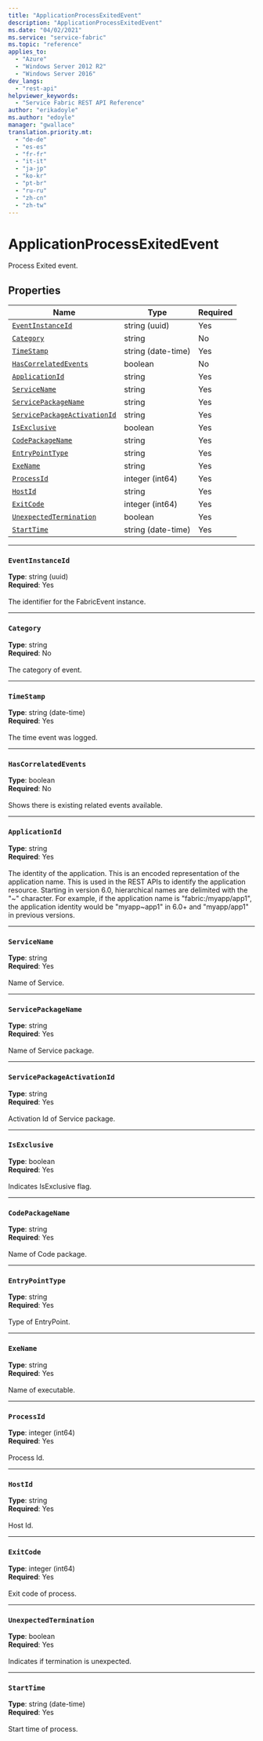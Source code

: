```yaml
---
title: "ApplicationProcessExitedEvent"
description: "ApplicationProcessExitedEvent"
ms.date: "04/02/2021"
ms.service: "service-fabric"
ms.topic: "reference"
applies_to: 
  - "Azure"
  - "Windows Server 2012 R2"
  - "Windows Server 2016"
dev_langs: 
  - "rest-api"
helpviewer_keywords: 
  - "Service Fabric REST API Reference"
author: "erikadoyle"
ms.author: "edoyle"
manager: "gwallace"
translation.priority.mt: 
  - "de-de"
  - "es-es"
  - "fr-fr"
  - "it-it"
  - "ja-jp"
  - "ko-kr"
  - "pt-br"
  - "ru-ru"
  - "zh-cn"
  - "zh-tw"
---
```

# ApplicationProcessExitedEvent

Process Exited event.

## Properties
| Name | Type | Required |
| --- | --- | --- |
| [`EventInstanceId`](#eventinstanceid) | string (uuid) | Yes |
| [`Category`](#category) | string | No |
| [`TimeStamp`](#timestamp) | string (date-time) | Yes |
| [`HasCorrelatedEvents`](#hascorrelatedevents) | boolean | No |
| [`ApplicationId`](#applicationid) | string | Yes |
| [`ServiceName`](#servicename) | string | Yes |
| [`ServicePackageName`](#servicepackagename) | string | Yes |
| [`ServicePackageActivationId`](#servicepackageactivationid) | string | Yes |
| [`IsExclusive`](#isexclusive) | boolean | Yes |
| [`CodePackageName`](#codepackagename) | string | Yes |
| [`EntryPointType`](#entrypointtype) | string | Yes |
| [`ExeName`](#exename) | string | Yes |
| [`ProcessId`](#processid) | integer (int64) | Yes |
| [`HostId`](#hostid) | string | Yes |
| [`ExitCode`](#exitcode) | integer (int64) | Yes |
| [`UnexpectedTermination`](#unexpectedtermination) | boolean | Yes |
| [`StartTime`](#starttime) | string (date-time) | Yes |

____
### `EventInstanceId`
__Type__: string (uuid) <br/>
__Required__: Yes<br/>
<br/>
The identifier for the FabricEvent instance.

____
### `Category`
__Type__: string <br/>
__Required__: No<br/>
<br/>
The category of event.

____
### `TimeStamp`
__Type__: string (date-time) <br/>
__Required__: Yes<br/>
<br/>
The time event was logged.

____
### `HasCorrelatedEvents`
__Type__: boolean <br/>
__Required__: No<br/>
<br/>
Shows there is existing related events available.

____
### `ApplicationId`
__Type__: string <br/>
__Required__: Yes<br/>
<br/>
The identity of the application. This is an encoded representation of the application name. This is used in the REST APIs to identify the application resource.
Starting in version 6.0, hierarchical names are delimited with the "\~" character. For example, if the application name is "fabric:/myapp/app1",
the application identity would be "myapp\~app1" in 6.0+ and "myapp/app1" in previous versions.


____
### `ServiceName`
__Type__: string <br/>
__Required__: Yes<br/>
<br/>
Name of Service.

____
### `ServicePackageName`
__Type__: string <br/>
__Required__: Yes<br/>
<br/>
Name of Service package.

____
### `ServicePackageActivationId`
__Type__: string <br/>
__Required__: Yes<br/>
<br/>
Activation Id of Service package.

____
### `IsExclusive`
__Type__: boolean <br/>
__Required__: Yes<br/>
<br/>
Indicates IsExclusive flag.

____
### `CodePackageName`
__Type__: string <br/>
__Required__: Yes<br/>
<br/>
Name of Code package.

____
### `EntryPointType`
__Type__: string <br/>
__Required__: Yes<br/>
<br/>
Type of EntryPoint.

____
### `ExeName`
__Type__: string <br/>
__Required__: Yes<br/>
<br/>
Name of executable.

____
### `ProcessId`
__Type__: integer (int64) <br/>
__Required__: Yes<br/>
<br/>
Process Id.

____
### `HostId`
__Type__: string <br/>
__Required__: Yes<br/>
<br/>
Host Id.

____
### `ExitCode`
__Type__: integer (int64) <br/>
__Required__: Yes<br/>
<br/>
Exit code of process.

____
### `UnexpectedTermination`
__Type__: boolean <br/>
__Required__: Yes<br/>
<br/>
Indicates if termination is unexpected.

____
### `StartTime`
__Type__: string (date-time) <br/>
__Required__: Yes<br/>
<br/>
Start time of process.
